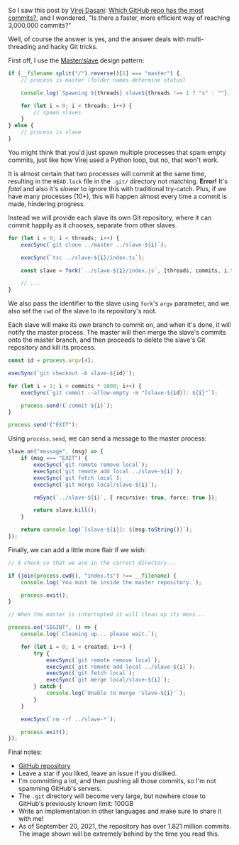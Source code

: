 So I saw this post by [Virej Dasani](https://github.com/virejdasani/): [Which GitHub repo has the most commits?](https://dev.to/virejdasani/which-github-repo-has-the-most-commits-2i18?signin=true), and I wondered, "Is there a faster, more efficient way of reaching 3,000,000 commits?"

Well, of course the answer is yes, and the answer deals with multi-threading and hacky Git tricks.

First off, I use the [Master/slave](<https://en.wikipedia.org/wiki/Master/slave_(technology)>) design pattern:

```ts
if (__filename.split("/").reverse()[1] === "master") {
    // process is master (folder names determine status)

    console.log(`Spawning ${threads} slave${threads !== 1 ? "s" : ""}...`);

    for (let i = 0; i < threads; i++) {
        // spawn slaves
    }
} else {
    // process is slave
}
```

You might think that you'd just spawn multiple processes that spam empty commits, just like how Virej used a Python loop, but no, that won't work.

It is almost certain that two processes will commit at the same time, resulting in the `HEAD.lock` file in the `.git/` directory not matching.
**Error!** It's _fatal_ and also it's _slower_ to ignore this with traditional try-catch.
Plus, if we have many processes (10+), this will happen almost every time a commit is made, hindering progress.

Instead we will provide each slave its own Git repository, where it can commit happily as it chooses, separate from other slaves.

```ts
for (let i = 0; i < threads; i++) {
    execSync(`git clone ../master ../slave-${i}`);

    execSync(`tsc ../slave-${i}/index.ts`);

    const slave = fork(`../slave-${i}/index.js`, [threads, commits, i.toString()].map((v) => v.toString()), { cwd: join(process.cwd(), "..", `slave-${i}`) });

    // ...
}
```

We also pass the identifier to the slave using `fork`'s `argv` parameter, and we also set the `cwd` of the slave to its repository's root.

Each slave will make its _own_ branch to commit on, and when it's done, it will notify the master process.
The master will then merge the slave's commits onto the master branch, and then proceeds to delete the slave's Git repository and kill its process.

```ts
const id = process.argv[4];

execSync(`git checkout -b slave-${id}`);

for (let i = 1; i < commits * 1000; i++) {
    execSync(`git commit --allow-empty -m "[slave-${id}]: ${i}"`);

    process.send!(`commit ${i}`);
}

process.send!("EXIT");
```

Using `process.send`, we can send a message to the master process:

```ts
slave.on("message", (msg) => {
    if (msg === "EXIT") {
        execSync(`git remote remove local`);
        execSync(`git remote add local ../slave-${i}`);
        execSync(`git fetch local`);
        execSync(`git merge local/slave-${i}`);

        rmSync(`../slave-${i}`, { recursive: true, force: true });

        return slave.kill();
    }

    return console.log(`[slave-${i}]: ${msg.toString()}`);
});
```

Finally, we can add a little more flair if we wish:

```ts
// A check so that we are in the correct directory...

if (join(process.cwd(), "index.ts") !== __filename) {
    console.log(`You must be inside the master repository.`);

    process.exit();
}
```

```ts
// When the master is interrupted it will clean up its mess...

process.on("SIGINT", () => {
    console.log(`Cleaning up... please wait.`);

    for (let i = 0; i < created; i++) {
        try {
            execSync(`git remote remove local`);
            execSync(`git remote add local ../slave-${i}`);
            execSync(`git fetch local`);
            execSync(`git merge local/slave-${i}`);
        } catch {
            console.log(`Unable to merge 'slave-${i}'`);
        }
    }

    execSync(`rm -rf ../slave-*`);

    process.exit();
});
```

Final notes:

-   [GitHub repository](https://github.com/cursorsdottsx/committed)
-   Leave a star if you liked, leave an issue if you disliked.
-   I'm committing a lot, and then pushing all those commits, so I'm not spamming GitHub's servers.
-   The `.git` directory will become very large, but nowhere close to GitHub's previously known limit: 100GB
-   Write an implementation in other languages and make sure to share it with me!
-   As of September 20, 2021, the repository has over 1.821 million commits. The image shown will be extremely behind by the time you read this.
